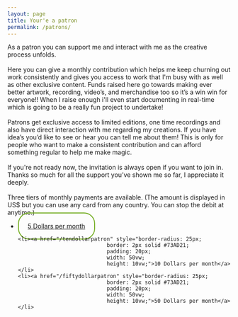 ```yaml
---
layout: page
title: Your'e a patron
permalink: /patrons/
---
```

<div class="page">

  As a patron you can support me and interact with me as the creative process unfolds.
  <br>
  <br>
  Here you can give a monthly contribution which helps me keep churning out work consistently and gives you access to work that I'm busy with as well as other exclusive content. Funds raised here go towards making ever better artwork, recording, video’s, and merchandise too so it’s a win win for everyone!! When I raise enough i'll even start documenting in real-time which is going to be a really fun project to undertake!
  <br>
  <br>
  Patrons get exclusive access to limited editions, one time recordings and also have direct interaction with me regarding my creations. If you have idea’s you’d like to see or hear you can tell me about them! This is only for people who want to make a consistent contribution and can afford something regular to help me make magic.
  <br>
  <br>
  If you're not ready now, the invitation is always open if you want to join in. Thanks so much for all the support you’ve shown me so far, I appreciate it deeply.
  <br>
  <br>
  Three tiers of monthly payments are available. (The amount is displayed in US$ but you can use any card from any country. You can stop the debit at anytime.)
    <br>
  <ul id="patron_subs">
    <li><a href="/fivedollarpatron" style="border-radius: 25px;
                                border: 2px solid #73AD21;
                                padding: 20px;
                                width: 50vw;
                                height: 10vw;">5 Dollars per month</a></li>

    <li><a href="/tendollarpatron" style="border-radius: 25px;
                                border: 2px solid #73AD21;
                                padding: 20px;
                                width: 50vw;
                                height: 10vw;">10 Dollars per month</a></li>
    <li><a href="/fiftydollarpatron" style="border-radius: 25px;
                                border: 2px solid #73AD21;
                                padding: 20px;
                                width: 50vw;
                                height: 10vw;">50 Dollars per month</a></li>
  </ul>
  <br>
  <br>
  <br>
  <br>
